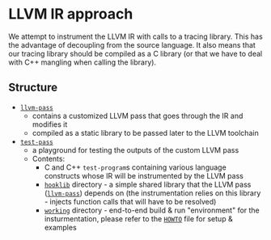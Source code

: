 # LLVM IR approach

We attempt to instrument the LLVM IR with calls to a tracing library. This has the advantage of decoupling from the source language. It also means that our tracing library should be compiled
as a C library (or that we have to deal with C++ mangling when calling the library).

## Structure

* [`llvm-pass`](./llvm-pass/)
    * contains a customized LLVM pass that goes through the IR and modifies it
    * compiled as a static library to be passed later to the LLVM toolchain
* [`test-pass`](./test-pass/)
    * a playground for testing the outputs of the custom LLVM pass
    * Contents: 
        * C and C++ `test-program`s containing various language constructs whose IR will be instrumented by the LLVM pass
        * [`hooklib`](./test-pass/hooklib/) directory - a simple shared library that the LLVM pass ([`llvm-pass`](./llvm-pass/)) depends on (the instrumentation relies on this library - injects function calls that will have to be resolved)
        * [`working`](./test-pass/working/) directory - end-to-end build & run "environment" for the insturmentation, please refer to the [`HOWTO`](./test-pass/working/HOWTO.md) file for setup & examples
